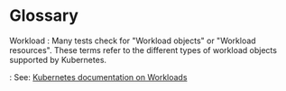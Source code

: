 # Glossary


Workload
: Many tests check for "Workload objects" or "Workload resources". These terms
  refer to the different types of workload objects supported by Kubernetes.

: See: [Kubernetes documentation on Workloads](<https://kubernetes.io/docs/concepts/workloads/>)
